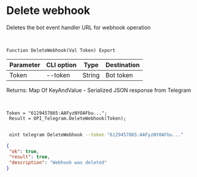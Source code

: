 ﻿---
sidebar_position: 4
---

# Delete webhook
 Deletes the bot event handler URL for webhook operation


<br/>


`Function DeleteWebhook(Val Token) Export`

 | Parameter | CLI option | Type | Destination |
 |-|-|-|-|
 | Token | --token | String | Bot token |

 
 Returns: Map Of KeyAndValue - Serialized JSON response from Telegram

<br/>




```bsl title="Code example"
Token = "6129457865:AAFyzNYOAFbu...";
 Result = OPI_Telegram.DeleteWebhook(Token);
```
	


```sh title="CLI command example"
 
 oint telegram DeleteWebhook --token "6129457865:AAFyzNYOAFbu..."

```

```json title="Result"
{
 "ok": true,
 "result": true,
 "description": "Webhook was deleted"
}
```
